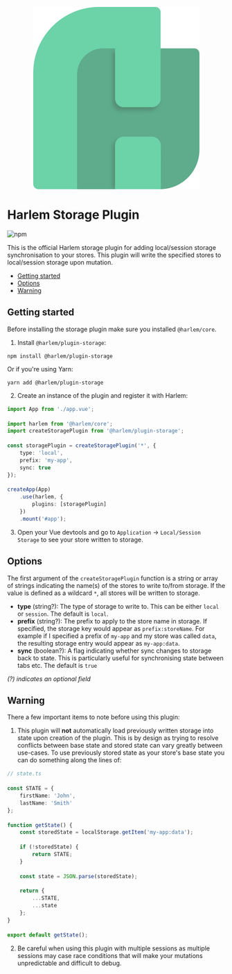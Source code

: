 <p align="center">
    <a href="https://harlemjs.com">
        <img src="https://raw.githubusercontent.com/andrewcourtice/harlem/main/docs/src/.vuepress/public/assets/images/logo-192.svg" alt="Harlem"/>
    </a>
</p>

# Harlem Storage Plugin

![npm](https://img.shields.io/npm/v/@harlem/plugin-storage)

This is the official Harlem storage plugin for adding local/session storage synchronisation to your stores. This plugin will write the specified stores to local/session storage upon mutation.

<!-- TOC -->

- [Getting started](#getting-started)
- [Options](#options)
- [Warning](#warning)

<!-- /TOC -->

## Getting started

Before installing the storage plugin make sure you installed `@harlem/core`.

1. Install `@harlem/plugin-storage`:
```
npm install @harlem/plugin-storage
```
Or if you're using Yarn:
```
yarn add @harlem/plugin-storage
```

2. Create an instance of the plugin and register it with Harlem:
```typescript
import App from './app.vue';

import harlem from '@harlem/core';
import createStoragePlugin from '@harlem/plugin-storage';

const storagePlugin = createStoragePlugin('*', {
    type: 'local',
    prefix: 'my-app',
    sync: true
});

createApp(App)
    .use(harlem, {
        plugins: [storagePlugin]
    })
    .mount('#app');
```

3. Open your Vue devtools and go to `Application` -> `Local/Session Storage` to see your store written to storage.


## Options

The first argument of the `createStoragePlugin` function is a string or array of strings indicating the name(s) of the stores to write to/from storage. If the value is defined as a wildcard `*`, all stores will be written to storage.

- **type** (string?): The type of storage to write to. This can be either `local` or `session`. The default is `local`.
- **prefix** (string?): The prefix to apply to the store name in storage. If specified, the storage key would appear as `prefix:storeName`. For example if I specified a prefix of `my-app` and my store was called `data`, the resulting storage entry would appear as `my-app:data`.
- **sync** (boolean?): A flag indicating whether sync changes to storage back to state. This is particularly useful for synchronising state between tabs etc. The default is `true`

*(?) indicates an optional field*


## Warning

There a few important items to note before using this plugin:

1. This plugin will **not** automatically load previously written storage into state upon creation of the plugin. This is by design as trying to resolve conflicts between base state and stored state can vary greatly between use-cases. To use previously stored state as your store's base state you can do something along the lines of:
```typescript
// state.ts

const STATE = {
    firstName: 'John',
    lastName: 'Smith'
};

function getState() {
    const storedState = localStorage.getItem('my-app:data');

    if (!storedState) {
        return STATE;
    }

    const state = JSON.parse(storedState);

    return {
        ...STATE,
        ...state
    };
}

export default getState();
```
2. Be careful when using this plugin with multiple sessions as multiple sessions may case race conditions that will make your mutations unpredictable and difficult to debug.
